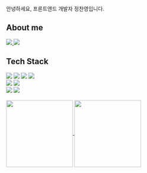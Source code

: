 안녕하세요, 프론트앤드 개발자 정찬영입니다.


## About me

<div>
  <a href="mailto:q135794268020@gmail.com">
    <img src="https://img.shields.io/badge/Email-D14836?style=for-the-badge&logo=gmail&logoColor=white" />
  </a>
  <a href="https://velog.io/@jcy1016/posts">
    <img src="https://img.shields.io/badge/Velog-20C997?style=for-the-badge&logo=velog&logoColor=white" />
  </a>
</div>



## Tech Stack

<div>

<img src="https://img.shields.io/badge/JavaScript-F7DF1E?style=for-the-badge&logo=javascript&logoColor=black">
<img src="https://img.shields.io/badge/TypeScript-3178C6?style=for-the-badge&logo=typescript&logoColor=black">
<img src="https://img.shields.io/badge/React-61DAFB?style=for-the-badge&logo=react&logoColor=black">
<img src="https://img.shields.io/badge/tanstack query-FF4154?style=for-the-badge&logo=react-query&logoColor=black">
<br/>
<img src="https://img.shields.io/badge/styled component-DB7093?style=for-the-badge&logo=styled-components&logoColor=black">
<img src="https://img.shields.io/badge/TailwindCSS-06B6D4?style=for-the-badge&logo=tailwindcss&logoColor=black">
<br/>
<img src="https://img.shields.io/badge/Recoil-3578E5?style=for-the-badge&logo=recoil&logoColor=black">
<img src="https://img.shields.io/badge/Zustand-6E4C1E?style=for-the-badge&logo=zustand&logoColor=white">


</div>

<br>


<div>
<a href="https://github.com/Jeongchanyeong"><img align="center" style="height:180px" src="https://github-readme-stats.vercel.app/api/top-langs/?username=Jeongchanyeong&layout=compact&theme=nord&hide_border=true" />
</a>
<a href="https://github.com/Jeongchanyeong"><img align="center" style="height:180px" src="https://github-readme-stats.vercel.app/api?username=Jeongchanyeong&show_icons=true&include_all_commits=true&theme=nord&hide_border=true"/>
  </a>
</div>
